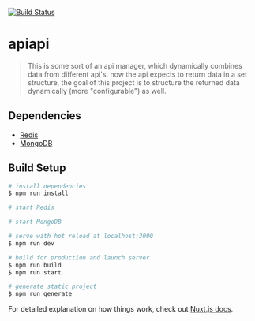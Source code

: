 [![Build Status](https://travis-ci.com/lab9k/apiapi.svg?branch=develop)](https://travis-ci.com/lab9k/apiapi)

# apiapi

> This is some sort of an api manager, which dynamically combines data from different api's. now the api expects to 
> return data in a set structure, the goal of this project is to structure the returned data dynamically 
> (more "configurable") as well.
>

## Dependencies

* [Redis](https://redis.io/topics/quickstart)
* [MongoDB](https://docs.mongodb.com/guides/server/install/)

## Build Setup

``` bash
# install dependencies
$ npm run install

# start Redis

# start MongoDB

# serve with hot reload at localhost:3000
$ npm run dev

# build for production and launch server
$ npm run build
$ npm run start

# generate static project
$ npm run generate
```

For detailed explanation on how things work, check out [Nuxt.js docs](https://nuxtjs.org).
